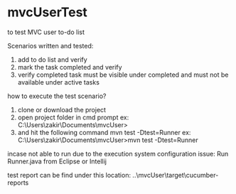 # mvcUserTest
to test MVC user to-do list

Scenarios written and tested:
1. add to do list and verify
2. mark the task completed and verify
3. verify completed task must be visible under completed and must not be available under active tasks

how to execute the test scenario?
1. clone or download the project
2. open project folder in cmd prompt ex: C:\Users\zakir\Documents\mvcUser>
3. and hit the following command mvn test -Dtest=Runner ex: C:\Users\zakir\Documents\mvcUser>mvn test -Dtest=Runner

incase not able to run due to the execution system configuration issue:
Run Runner.java from Eclipse or Intellij

test report can be find under this location: ..\mvcUser\target\cucumber-reports
